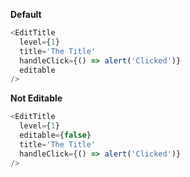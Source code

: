 **Default**

```js
<EditTitle
  level={1}
  title='The Title'
  handleClick={() => alert('Clicked')}
  editable
/>
```

**Not Editable**

```js
<EditTitle
  level={1}
  editable={false}
  title='The Title'
  handleClick={() => alert('Clicked')}
/>
```
